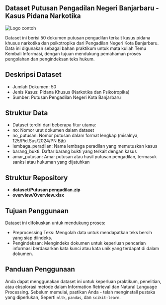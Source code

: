 ## Dataset Putusan Pengadilan Negeri Banjarbaru - Kasus Pidana Narkotika

![Logo contoh](https://www.google.com/url?sa=i&url=https%3A%2F%2Fpa-makassar.go.id%2Flayanan-publik%2Flayanan-informasi-perkara%2Fdirektori-putusan&psig=AOvVaw1fy5Z7geXxzRr7NnDncH6D&ust=1731216458975000&source=images&cd=vfe&opi=89978449&ved=0CBQQjRxqFwoTCNixq4PCzokDFQAAAAAdAAAAABAJ)

Dataset ini berisi 50 dokumen putusan pengadilan terkait kasus pidana khusus narkotika dan psikotropika dari Pengadilan Negeri Kota Banjarbaru. Data ini digunakan sebagai bahan praktikum untuk mata kuliah Temu Kembali Informasi, dengan tujuan mendukung pemahaman proses pengolahan dan pengindeksan teks hukum.

## Deskripsi Dataset

- Jumlah Dokumen: 50
- Jenis Kasus: Pidana Khusus (Narkotika dan Psikotropika)
- Sumber: Putusan Pengadilan Negeri Kota Banjarbaru

## Struktur Data

- Dataset terdiri dari beberapa fitur utama:
- no: Nomor urut dokumen dalam dataset
- no_putusan: Nomor putusan dalam format lengkap (misalnya, 125/Pid.Sus/2024/PN Bjb)
- lembaga_peradilan: Nama lembaga peradilan yang memutuskan kasus
- barang_bukti: Daftar barang bukti yang terkait dengan kasus
- amar_putusan: Amar putusan atau hasil putusan pengadilan, termasuk sanksi atau hukuman yang dijatuhkan

## Struktur Repository

- **dataset/Putusan pengadilan.zip**
- **overview/Overview.xlsx**

## Tujuan Penggunaan

Dataset ini difokuskan untuk mendukung proses:

- Preprocessing Teks: Mengolah data untuk mendapatkan teks bersih yang siap diindeks.
- Pengindeksan: Mengindeks dokumen untuk keperluan pencarian informasi berdasarkan kata kunci atau kata unik yang terdapat di dalam dokumen.

## Panduan Penggunaan

Anda dapat menggunakan dataset ini untuk keperluan praktikum, penelitian, atau eksplorasi metode dalam Information Retrieval dan Natural Language Processing. Sebelum memulai, pastikan Anda - telah menginstall pustaka yang diperlukan, Seperti `nltk`, `pandas`, dan `scikit-learn`.
